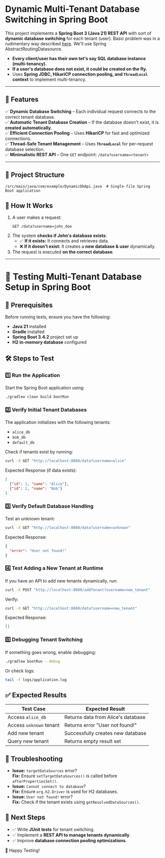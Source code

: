 # Dynamic Multi-Tenant Database Switching in Spring Boot  

This project implements a **Spring Boot 3 (Java 21) REST API** with sort of **dynamic database switching** for each tenant (user). 
Basic problem was in a rudimentary way described [here](https://www.baeldung.com/spring-abstract-routing-data-source). We'll use Spring AbstractRoutingDatasource.

- **Every client/user has their own tet's say SQL database instance (multi-tenancy).**  
- **If a user's database does not exist, it could be created on the fly.**  
- Uses **Spring JDBC, HikariCP connection pooling, and `ThreadLocal` context** to implement multi-tenancy.  

---

## 🧪 Features  

✅ **Dynamic Database Switching** – Each individual request connects to the correct tenant database.  
✅ **Automatic Tenant Database Creation** – If the database doesn't exist, it is **created automatically**.  
✅ **Efficient Connection Pooling** – Uses **HikariCP** for fast and optimized connections.  
✅ **Thread-Safe Tenant Management** – Uses **`ThreadLocal`** for per-request database selection.  
✅ **Minimalistic REST API** – One `GET` endpoint: `/data?username=<tenant>`  

---

## 📂 Project Structure  

```
/src/main/java/com/example/DynamicDbApi.java  # Single-file Spring Boot application
```

## 🚀 How It Works  

1. A user makes a request:  
   ```
   GET /data?username=john_doe
   ```
2. The system **checks if John's database exists**:  
   - ✅ **If it exists:** It connects and retrieves data.  
   - ❌ **If it doesn’t exist:** It creates a **new database & user** dynamically.  
3. The request is executed **on the correct database**.  

---

# 📌 Testing Multi-Tenant Database Setup in Spring Boot

## 🚀 Prerequisites

Before running tests, ensure you have the following:

- **Java 21** installed
- **Gradle** installed
- **Spring Boot 3.4.2** project set up
- **H2 in-memory database** configured

## 🛠 Steps to Test

### **1️⃣ Run the Application**

Start the Spring Boot application using:

```sh
./gradlew clean build bootRun
```

### **2️⃣ Verify Initial Tenant Databases**

The application initializes with the following tenants:

- `alice_db`
- `bob_db`
- `default_db`

Check if tenants exist by running:

```sh
curl -X GET "http://localhost:8080/data?username=alice"
```

Expected Response (if data exists):

```json
[
  {"id": 1, "name": "Alice"},
  {"id": 2, "name": "Bob"}
]
```

### **3️⃣ Verify Default Database Handling**

Test an unknown tenant:

```sh
curl -X GET "http://localhost:8080/data?username=unknown"
```

Expected Response:

```json
{
  "error": "User not found!"
}
```

### **4️⃣ Test Adding a New Tenant at Runtime**

If you have an API to add new tenants dynamically, run:

```sh
curl -X POST "http://localhost:8080/addTenant?username=new_tenant"
```

Verify:

```sh
curl -X GET "http://localhost:8080/data?username=new_tenant"
```

Expected Response:

```json
[]
```

### **5️⃣ Debugging Tenant Switching**

If something goes wrong, enable debugging:

```sh
./gradlew bootRun --debug
```

Or check logs:

```sh
tail -f logs/application.log
```

## ✅ Expected Results

| **Test Case**           | **Expected Result**                |
| ----------------------- | ---------------------------------- |
| Access `alice_db`       | Returns data from Alice's database |
| Access `unknown` tenant | Returns error "User not found!"    |
| Add new tenant          | Successfully creates new database  |
| Query new tenant        | Returns empty result set           |

## 🛑 Troubleshooting

- **Issue:** `targetDataSources` error?\
  **Fix:** Ensure `setTargetDataSources()` is called before `afterPropertiesSet()`.
- **Issue:** `Cannot connect to database`?\
  **Fix:** Ensure `org.h2.Driver` is used for H2 databases.
- **Issue:** `User not found!` error?\
  **Fix:** Check if the tenant exists using `getResolvedDataSources()`.

## 🎯 Next Steps

- ✅ Write **JUnit tests** for tenant switching.
- ✅ Implement a **REST API to manage tenants dynamically**.
- ✅ Improve **database connection pooling optimizations**.

🚀 Happy Testing!



